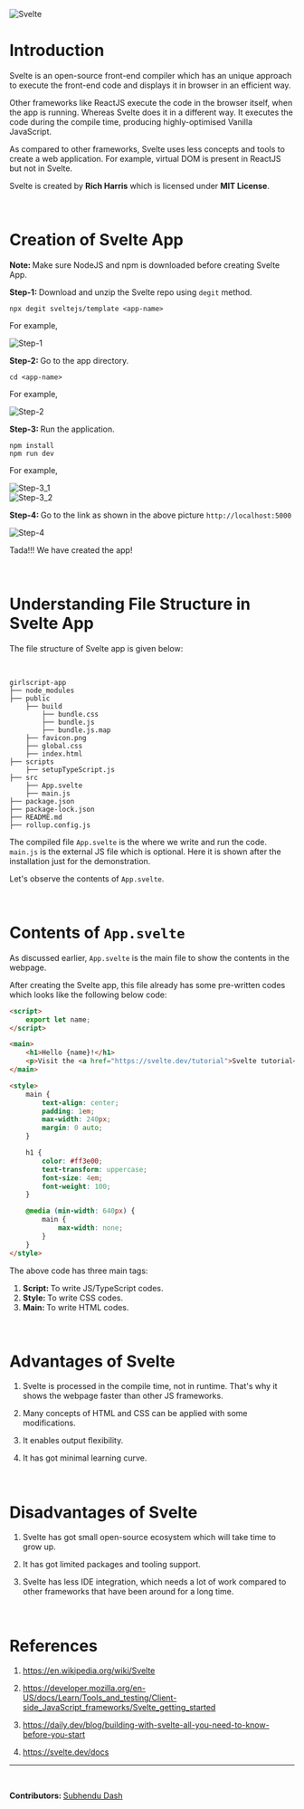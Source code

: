 ![Svelte](images/Svelte_Logo.png)

# Introduction

Svelte is an open-source front-end compiler which has an unique approach to execute the front-end code and displays it in browser in an efficient way. <br>

Other frameworks like ReactJS execute the code in the browser itself, when the app is running. Whereas Svelte does it in a different way. It executes the code during the compile time, producing highly-optimised Vanilla JavaScript. <br>

As compared to other frameworks, Svelte uses less concepts and tools to create a web application. For example, virtual DOM is present in ReactJS but not in Svelte. <br>

Svelte is created by <b>Rich Harris</b> which is licensed under <b>MIT License</b>.

<br>

# Creation of Svelte App

<b>Note: </b> Make sure NodeJS and npm is downloaded before creating Svelte App.

<b>Step-1: </b> Download and unzip the Svelte repo using `degit` method.

``` 
npx degit sveltejs/template <app-name>
```

For example,

![Step-1](images/Terminal_Step1.png)

<b>Step-2: </b> Go to the app directory.

```
cd <app-name>
```

For example,

![Step-2](images/Terminal_Step2.png)

<b>Step-3: </b> Run the application.

```
npm install
npm run dev
```

For example, 

![Step-3_1](images/Terminal_Step3_1.png)
<br>
![Step-3_2](images/Terminal_Step3_2.png)

<b>Step-4: </b> Go to the link as shown in the above picture `http://localhost:5000`

![Step-4](images/Terminal_Step4.png)

Tada!!! We have created the app!

<br>

# Understanding File Structure in Svelte App

The file structure of Svelte app is given below:

<br>

```
girlscript-app
├── node_modules
├── public
    ├── build
        ├── bundle.css
        ├── bundle.js
        ├── bundle.js.map
    ├── favicon.png
    ├── global.css
    ├── index.html
├── scripts
    ├── setupTypeScript.js
├── src
    ├── App.svelte
    ├── main.js
├── package.json
├── package-lock.json
├── README.md
├── rollup.config.js
```

The compiled file `App.svelte` is the where we write and run the code. `main.js` is the external JS file which is optional. Here it is shown after the installation just for the demonstration.

Let's observe the contents of `App.svelte`.

<br>

# Contents of `App.svelte`

As discussed earlier, `App.svelte` is the main file to show the contents in the webpage.

After creating the Svelte app, this file already has some pre-written codes which looks like the following below code:

``` HTML
<script>
	export let name;
</script>

<main>
	<h1>Hello {name}!</h1>
	<p>Visit the <a href="https://svelte.dev/tutorial">Svelte tutorial</a> to learn how to build Svelte apps.</p>
</main>

<style>
	main {
		text-align: center;
		padding: 1em;
		max-width: 240px;
		margin: 0 auto;
	}

	h1 {
		color: #ff3e00;
		text-transform: uppercase;
		font-size: 4em;
		font-weight: 100;
	}

	@media (min-width: 640px) {
		main {
			max-width: none;
		}
	}
</style>
```

The above code has three main tags: 

1. <b>Script: </b> To write JS/TypeScript codes.
2. <b>Style: </b> To write CSS codes.
3. <b>Main: </b> To write HTML codes.

<br>

# Advantages of Svelte

1. Svelte is processed in the compile time, not in runtime. That's why it shows the webpage faster than other JS frameworks.

2. Many concepts of HTML and CSS can be applied with some modifications.

3. It enables output flexibility.

4. It has got minimal learning curve.

<br>

# Disadvantages of Svelte

1. Svelte has got small open-source ecosystem which will take time to grow up.

2. It has got limited packages and tooling support.

3. Svelte has less IDE integration, which needs a lot of work compared to other frameworks that have been around for a long time.

<br>

# References

1. https://en.wikipedia.org/wiki/Svelte

2. https://developer.mozilla.org/en-US/docs/Learn/Tools_and_testing/Client-side_JavaScript_frameworks/Svelte_getting_started

3. https://daily.dev/blog/building-with-svelte-all-you-need-to-know-before-you-start

4. https://svelte.dev/docs

<hr><br>

<b>Contributors: </b> [Subhendu Dash](https://github.com/subhendudash02)